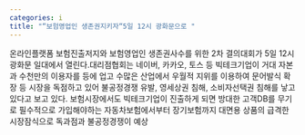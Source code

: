 ```yaml
---
categories: i
title: "“보험영업인 생존권지키자“5일 12시 광화문으로 "
---
```

온라인플랫폼 보험진출저지와 보험영업인 생존권사수를 위한 2차 결의대회가 5일 12시 광화문 일대에서 열린다.대리점협회는 네이버, 카카오, 토스 등 빅테크기업이 거대 자본과 수천만의 이용자를 등에 업고 수많은 산업에서 우월적 지위를 이용하여 문어발식 확장 등 시장을 독점하고 있어 불공정경쟁 유발, 영세상권 침해, 소비자선택권 침해를 낳고 있다고 보고 있다. 보험시장에서도 빅테크기업이 진출하게 되면 방대한 고객DB를 무기로 필수적으로 가입해야하는 자동차보험에서부터 장기보험까지 대면용 상품의 급격한 시장잠식으로 독과점과 불공정경쟁이 예상
